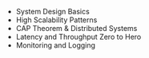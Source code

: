 - System Design Basics
- High Scalability Patterns
- CAP Theorem & Distributed Systems
- Latency and Throughput Zero to Hero
- Monitoring and Logging